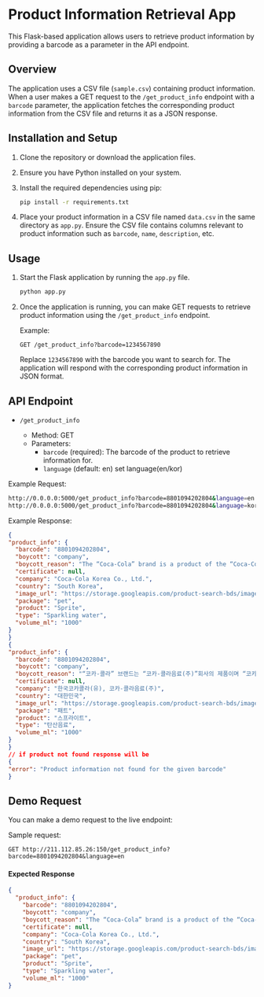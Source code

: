 # Product Information Retrieval App

This Flask-based application allows users to retrieve product information by providing a barcode as a parameter in the API endpoint.

## Overview

The application uses a CSV file (`sample.csv`) containing product information. When a user makes a GET request to the `/get_product_info` endpoint with a `barcode` parameter, the application fetches the corresponding product information from the CSV file and returns it as a JSON response.

## Installation and Setup

1. Clone the repository or download the application files.

2. Ensure you have Python installed on your system.

3. Install the required dependencies using pip:

   ```bash
   pip install -r requirements.txt
   ```

4. Place your product information in a CSV file named `data.csv` in the same directory as `app.py`. Ensure the CSV file contains columns relevant to product information such as `barcode`, `name`, `description`, etc.

## Usage

1. Start the Flask application by running the `app.py` file.

   ```bash
   python app.py
   ```

2. Once the application is running, you can make GET requests to retrieve product information using the `/get_product_info` endpoint.

   Example:

   ```http
   GET /get_product_info?barcode=1234567890
   ```

   Replace `1234567890` with the barcode you want to search for. The application will respond with the corresponding product information in JSON format.

## API Endpoint

- `/get_product_info`

  - Method: GET
  - Parameters:
    - `barcode` (required): The barcode of the product to retrieve information for.
    - `language` (default: en) set language(en/kor)

Example Request:

  ```sh
 http://0.0.0.0:5000/get_product_info?barcode=8801094202804&language=en
 http://0.0.0.0:5000/get_product_info?barcode=8801094202804&language=kor
  ```

Example Response:

  ```json
{
  "product_info": {
    "barcode": "8801094202804",
    "boycott": "company",
    "boycott_reason": "The “Coca-Cola” brand is a product of the “Coca-Cola Beverage Co., Ltd.”. The “Coca-Cola Beverage Co., Ltd.” has a factory in the illegal Israeli settlement of Atarot, built in Occupied Palestine.",
    "certificate": null,
    "company": "Coca-Cola Korea Co., Ltd.",
    "country": "South Korea",
    "image_url": "https://storage.googleapis.com/product-search-bds/images/8801094202804.jpg",
    "package": "pet",
    "product": "Sprite",
    "type": "Sparkling water",
    "volume_ml": "1000"
}
}
{
  "product_info": {
    "barcode": "8801094202804",
    "boycott": "company",
    "boycott_reason": "“코카-콜라” 브랜드는 “코카-콜라음료(주)”회사의 제품이며 “코카-콜라음료(주)” 점령된 팔레스타인에 건설된 이스라엘 불법 정착촌인 아타로트(Atarot)에 공장을 가지고 있다.",
    "certificate": null,
    "company": "한국코카콜라(유), 코카-콜라음료(주)",
    "country": "대한민국",
    "image_url": "https://storage.googleapis.com/product-search-bds/images/8801094202804.jpg",
    "package": "패트",
    "product": "스프라이트",
    "type": "탄산음료",
    "volume_ml": "1000"
}
}
// if product not found response will be
{
"error": "Product information not found for the given barcode"
}
  ```

## Demo Request

You can make a demo request to the live endpoint:

Sample request:

```http
GET http://211.112.85.26:150/get_product_info?barcode=8801094202804&language=en
```

#### Expected Response

```json
{
  "product_info": {
    "barcode": "8801094202804",
    "boycott": "company",
    "boycott_reason": "The “Coca-Cola” brand is a product of the “Coca-Cola Beverage Co., Ltd.”. The “Coca-Cola Beverage Co., Ltd.” has a factory in the illegal Israeli settlement of Atarot, built in Occupied Palestine.",
    "certificate": null,
    "company": "Coca-Cola Korea Co., Ltd.",
    "country": "South Korea",
    "image_url": "https://storage.googleapis.com/product-search-bds/images/8801094202804.jpg",
    "package": "pet",
    "product": "Sprite",
    "type": "Sparkling water",
    "volume_ml": "1000"
}
```
